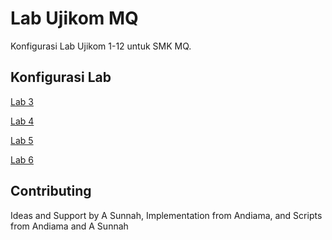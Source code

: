 # Lab Ujikom MQ

Konfigurasi Lab Ujikom 1-12 untuk SMK MQ.

## Konfigurasi Lab
[Lab 3](https://github.com/ujikomidn/UjikomIDN/blob/main/Lab3.md)

[Lab 4](https://github.com/ujikomidn/UjikomIDN/blob/main/Lab4.md)

[Lab 5](https://github.com/ujikomidn/UjikomIDN/blob/main/Lab5.md)

[Lab 6](https://github.com/ujikomidn/UjikomIDN/blob/main/Lab6.md)

## Contributing
Ideas and Support by A Sunnah, Implementation from Andiama, and Scripts from Andiama and A Sunnah
